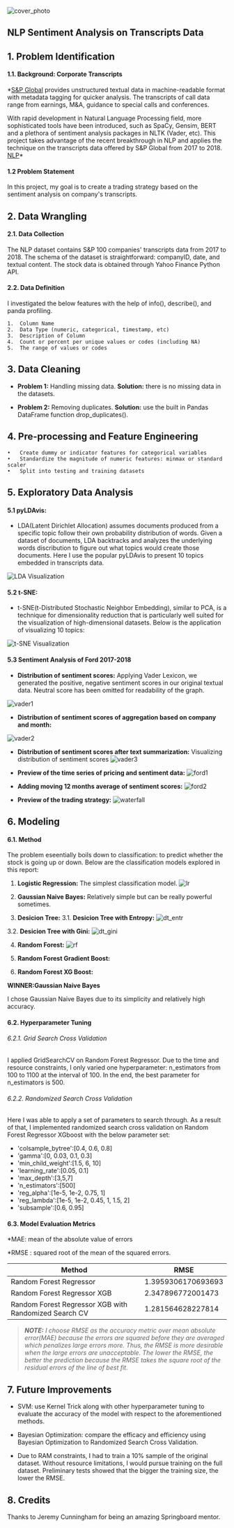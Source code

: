 ![cover_photo](./Figure/wordcloud.png)

## NLP Sentiment Analysis on Transcripts Data

## 1. Problem Identification

#### 1.1. Background: Corporate Transcripts

*[S&P Global](https://www.spglobal.com/marketintelligence/en/documents/spglobal_transcripts-textual-data-analytics-brochure.pdf) provides unstructured textual data in machine-readable format with metadata tagging for quicker analysis. The transcripts of call data range from earnings, M&A, guidance to special calls and conferences.

With rapid development in Natural Language Processing field, more sophisticated tools have been introduced, such as SpaCy, Gensim, BERT and a plethora of sentiment analysis packages in NLTK (Vader, etc). This project takes advantage of the recent breakthrough in NLP and applies the technique on the transcripts data offered by S&P Global from 2017 to 2018. [NLP](https://en.wikipedia.org/wiki/Natural_language_processing)*

#### 1.2 Problem Statement

In this project, my goal is to create a trading strategy based on the sentiment analysis on company's transcripts.


## 2. Data Wrangling

#### 2.1. Data Collection

The NLP dataset contains S&P 100 companies' transcripts data from 2017 to 2018. The schema of the dataset is straightforward: companyID, date, and textual content. The stock data is obtained through Yahoo Finance Python API. 


#### 2.2. Data Definition

I investigated the below features with the help of info(), describe(), and panda profiling. 

    1.	Column Name
    2.	Data Type (numeric, categorical, timestamp, etc)
    3.	Description of Column
    4.	Count or percent per unique values or codes (including NA)
    5.	The range of values or codes


## 3. Data Cleaning

* **Problem 1:** Handling missing data. **Solution:** there is no missing data in the datasets. 

* **Problem 2:** Removing duplicates. **Solution:** use the built in Pandas DataFrame function drop_duplicates(). 



## 4. Pre-processing and Feature Engineering

    •	Create dummy or indicator features for categorical variables
    •	Standardize the magnitude of numeric features: minmax or standard scaler
    •	Split into testing and training datasets


## 5. Exploratory Data Analysis


#### 5.1 **pyLDAvis:** 
* LDA(Latent Dirichlet Allocation) assumes documents produced from a specific topic follow their own probability distribution of words. Given a dataset of documents, LDA backtracks and analyzes the underlying words discribution to figure out what topics would create those documents. Here I use the popular pyLDAvis to present 10 topics embedded in transcripts data.

![LDA Visualization](./Figure/pyLDAvis.png)

#### 5.2 **t-SNE:** 
* t-SNE(t-Distributed Stochastic Neighbor Embedding), similar to PCA, is a technique for dimensionality reduction that is particularly well suited for the visualization of high-dimensional datasets. Below is the application of visualizing 10 topics:

![t-SNE Visualization](./Figure/t-sne.png)

#### 5.3 **Sentiment Analysis of Ford 2017-2018**
* **Distribution of sentiment scores:** Applying Vader Lexicon, we generated the positive, negative sentiment scores in our original textual data. Neutral score has been omitted for readability of the graph.

![vader1](./Figure/vader1.png)

* **Distribution of sentiment scores of aggregation based on company and month:** 

![vader2](./Figure/vader2.png)

* **Distribution of sentiment scores after text summarization:** Visualizing distribution of sentiment scores
![vader3](./Figure/vader3.png)

* **Preview of the time series of pricing and sentiment data:** 
![ford1](./Figure/Ford1.png)

* **Adding moving 12 months average of sentiment scores:** 
![ford2](./Figure/Ford2.png)

* **Preview of the trading strategy:** 
![waterfall](./Figure/Waterfall.png)


## 6. Modeling

#### 6.1. Method

The problem eseentially boils down to classification: to predict whether the stock is going up or down. Below are the classification models explored in this report:

1. **Logistic Regression:** The simplest classification model.
![lr](./Figure/Model_LR_AUC.png)


2. **Gaussian Naive Bayes:** Relatively simple but can be really powerful sometimes.


3. **Desicion Tree:**
3.1. **Desicion Tree with Entropy:**
![dt_entr](./Figure/Model_DT_entr2.png)


3.2. **Desicion Tree with Gini:**
![dt_gini](./Figure/Model_DT_gini2.png)


4. **Random Forest:**
![rf](./Figure/Model_RF_Feature.png)


5. **Random Forest Gradient Boost:**


6. **Random Forest XG Boost:**




**WINNER:Gaussian Naive Bayes** 

I chose Gaussian Naive Bayes due to its simplicity and relatively high accuracy.


#### 6.2. Hyperparameter Tuning

###### 6.2.1. Grid Search Cross Validation

I applied GridSearchCV on Random Forest Regressor. Due to the time and resource constraints, I only varied one hyperparameter: n_estimators from 100 to 1100 at the interval of 100. In the end, the best parameter for n_estimators is 500. 

###### 6.2.2. Randomized Search Cross Validation

Here I was able to apply a set of parameters to search through. As a result of that, I implemented randomized search cross validation on Random Forest Regressor XGboost with the below parameter set:

  * 'colsample_bytree':[0.4, 0.6, 0.8]
  * 'gamma':[0, 0.03, 0.1, 0.3]
  * 'min_child_weight':[1.5, 6, 10]
  * 'learning_rate':[0.05, 0.1]
  * 'max_depth':[3,5,7]
  * 'n_estimators':[500]
  * 'reg_alpha':[1e-5, 1e-2,  0.75, 1]
  * 'reg_lambda':[1e-5, 1e-2, 0.45, 1, 1.5, 2]
  * 'subsample':[0.6, 0.95] 

#### 6.3. Model Evaluation Metrics

*MAE: mean of the absolute value of errors

*RMSE : squared root of the mean of the squared errors.

Method | RMSE
------------ | -------------
Random Forest Regressor| 1.3959306170693693
Random Forest Regressor XGB | 2.347896772001473
Random Forest Regressor XGB with Randomized Search CV | 1.281564628227814

>***NOTE:** I choose RMSE as the accuracy metric over mean absolute error(MAE) because the errors are squared before they are averaged which penalizes large errors more. Thus, the RMSE is more desirable when the large errors are unacceptable. The lower the RMSE, the better the prediction because the RMSE takes the square root of the residual errors of the line of best fit.*

## 7. Future Improvements

* SVM: use Kernel Trick along with other hyperparameter tuning to evaluate the accuracy of the model with respect to the aforementioned methods. 

* Bayesian Optimization: compare the efficacy and efficiency using Bayesian Optimization to Randomized Search Cross Validation.

* Due to RAM constraints, I had to train a 10% sample of the original dataset. Without resource limitations, I would pursue training on the full dataset. Preliminary tests showed that the bigger the training size, the lower the RMSE. 

## 8. Credits

Thanks to Jeremy Cunningham for being an amazing Springboard mentor.
